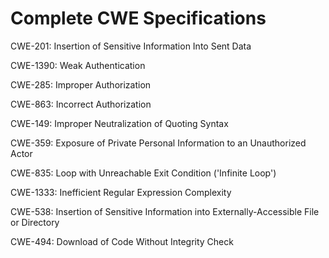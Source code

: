 

# Complete CWE Specifications

CWE-201: Insertion of Sensitive Information Into Sent Data

CWE-1390: Weak Authentication

CWE-285: Improper Authorization

CWE-863: Incorrect Authorization

CWE-149: Improper Neutralization of Quoting Syntax

CWE-359: Exposure of Private Personal Information to an Unauthorized Actor

CWE-835: Loop with Unreachable Exit Condition ('Infinite Loop')

CWE-1333: Inefficient Regular Expression Complexity

CWE-538: Insertion of Sensitive Information into Externally-Accessible File or Directory

CWE-494: Download of Code Without Integrity Check